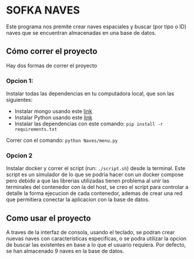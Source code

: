 # SOFKA NAVES

Este programa nos premite crear naves espaciales y buscar (por tipo o ID) naves que se encuentran almacenadas en una base de datos.

## Cómo correr el proyecto

Hay dos formas de correr el proyecto

### Opcion 1:

Instalar todas las dependencias en tu computadora local, que son las siguientes:

- Instalar mongo usando este [link](https://www.mongodb.com/try/download/community)
- Instalar Python usando este [link](https://www.python.org/downloads/)
- Instalar las dependencias con este comando: `pip install -r requirements.txt`

Correr con el comando: `python Naves/menu.py`

### Opcion 2

Instalar docker y correr el script (run: `./script.sh`) desde la terminal. Este script es un simulador de lo que se podria hacer con un docker compose pero debido a que las librerias utilizadas tienen problema al unir las terminales del contenedor con la del host, se creo el script para controlar a detalle la forma ejecucion de cada contenedor, ademas de crear una red que permitiera conectar la aplicacion con la base de datos.

## Como usar el proyecto

A traves de la interfaz de consola, usando el teclado, se podran crear nuevas naves con caracteristicas especificas, o se podra utilizar la opcion de buscar las existentes en base a lo que el usuario requiera.
Por defecto, se han almacenado 9 naves en la base de datos.

